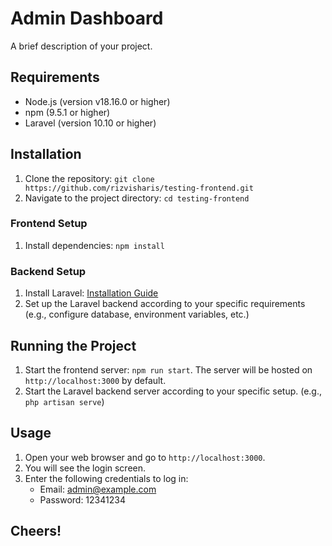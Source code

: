 # Admin Dashboard

A brief description of your project.

## Requirements

- Node.js (version v18.16.0 or higher)
- npm (9.5.1 or higher)
- Laravel (version 10.10 or higher)

## Installation

1. Clone the repository: `git clone https://github.com/rizvisharis/testing-frontend.git`
2. Navigate to the project directory: `cd testing-frontend`

### Frontend Setup

1. Install dependencies: `npm install`

### Backend Setup

1. Install Laravel: [Installation Guide](https://laravel.com/docs/installation)
2. Set up the Laravel backend according to your specific requirements (e.g., configure database, environment variables, etc.)

## Running the Project

1. Start the frontend server: `npm run start`. The server will be hosted on `http://localhost:3000` by default.
2. Start the Laravel backend server according to your specific setup. (e.g., `php artisan serve`)

## Usage

1. Open your web browser and go to `http://localhost:3000`.
2. You will see the login screen.
3. Enter the following credentials to log in:
   - Email: admin@example.com
   - Password: 12341234



## Cheers!
